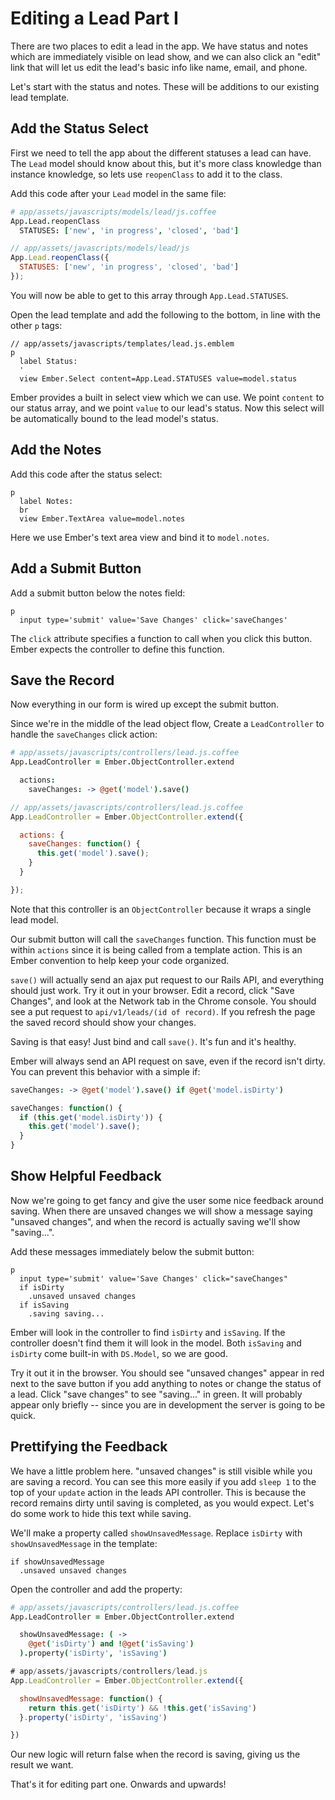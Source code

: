 # Editing a Lead Part I

There are two places to edit a lead in the app. We have status and notes which are immediately visible on lead show, and we can also click an "edit" link that will let us edit the lead's basic info like name, email, and phone.

Let's start with the status and notes. These will be additions to our existing lead template.

## Add the Status Select

First we need to tell the app about the different statuses a lead can have. The `Lead` model should know about this, but it's more class knowledge than instance knowledge, so lets use `reopenClass` to add it to the class.

Add this code after your `Lead` model in the same file:

```coffee
# app/assets/javascripts/models/lead/js.coffee
App.Lead.reopenClass
  STATUSES: ['new', 'in progress', 'closed', 'bad']
```
```javascript
// app/assets/javascripts/models/lead/js
App.Lead.reopenClass({
  STATUSES: ['new', 'in progress', 'closed', 'bad']
});
```

You will now be able to get to this array through `App.Lead.STATUSES`.

Open the lead template and add the following to the bottom, in line with the other `p` tags:

```
// app/assets/javascripts/templates/lead.js.emblem
p
  label Status:
  '
  view Ember.Select content=App.Lead.STATUSES value=model.status
```

Ember provides a built in select view which we can use. We point `content` to our status array, and we point `value` to our lead's status. Now this select will be automatically bound to the lead model's status.

## Add the Notes

Add this code after the status select:

```
p
  label Notes:
  br
  view Ember.TextArea value=model.notes
```

Here we use Ember's text area view and bind it to `model.notes`.

## Add a Submit Button

Add a submit button below the notes field:

```
p
  input type='submit' value='Save Changes' click='saveChanges'
```

The `click` attribute specifies a function to call when you click this button. Ember expects the controller to define this function.

## Save the Record

Now everything in our form is wired up except the submit button.

Since we're in the middle of the lead object flow, Create a `LeadController` to handle the `saveChanges` click action:

```coffee
# app/assets/javascripts/controllers/lead.js.coffee
App.LeadController = Ember.ObjectController.extend

  actions:
    saveChanges: -> @get('model').save()
```
```javascript
// app/assets/javascripts/controllers/lead.js.coffee
App.LeadController = Ember.ObjectController.extend({

  actions: {
    saveChanges: function() {
      this.get('model').save();
    }
  }

});
```

Note that this controller is an `ObjectController` because it wraps a single lead model.

Our submit button will call the `saveChanges` function. This function must be within `actions` since it is being called from a template action. This is an Ember convention to help keep your code organized.

`save()` will actually send an ajax put request to our Rails API, and everything should just work. Try it out in your browser. Edit a record, click "Save Changes", and look at the Network tab in the Chrome console. You should see a put request to `api/v1/leads/(id of record)`. If you refresh the page the saved record should show your changes.

Saving is that easy! Just bind and call `save()`. It's fun and it's healthy.

Ember will always send an API request on save, even if the record isn't dirty. You can prevent this behavior with a simple if:

```coffee
saveChanges: -> @get('model').save() if @get('model.isDirty')
```
```javascript
saveChanges: function() {
  if (this.get('model.isDirty')) {
    this.get('model').save();
  }
}
```

## Show Helpful Feedback

Now we're going to get fancy and give the user some nice feedback around saving. When there are unsaved changes we will show a message saying "unsaved changes", and when the record is actually saving we'll show "saving...".

Add these messages immediately below the submit button:

```
p
  input type='submit' value='Save Changes' click="saveChanges"
  if isDirty
    .unsaved unsaved changes
  if isSaving
    .saving saving...
```

Ember will look in the controller to find `isDirty` and `isSaving`. If the controller doesn't find them it will look in the model. Both `isSaving` and `isDirty` come built-in with `DS.Model`, so we are good.

Try it out it in the browser. You should see "unsaved changes" appear in red next to the save button if you add anything to notes or change the status of a lead. Click "save changes" to see "saving..." in green. It will probably appear only briefly -- since you are in development the server is going to be quick.


## Prettifying the Feedback

We have a little problem here. "unsaved changes" is still visible while you are saving a record. You can see this more easily if you add `sleep 1` to the top of your `update` action in the leads API controller. This is because the record remains dirty until saving is completed, as you would expect. Let's do some work to hide this text while saving.

We'll make a property called `showUnsavedMessage`. Replace `isDirty` with `showUnsavedMessage` in the template:

```
if showUnsavedMessage
  .unsaved unsaved changes
```

Open the controller and add the property:

```coffee
# app/assets/javascripts/controllers/lead.js.coffee
App.LeadController = Ember.ObjectController.extend

  showUnsavedMessage: ( ->
    @get('isDirty') and !@get('isSaving')
  ).property('isDirty', 'isSaving')
```
```javascript
# app/assets/javascripts/controllers/lead.js
App.LeadController = Ember.ObjectController.extend({

  showUnsavedMessage: function() {
    return this.get('isDirty') && !this.get('isSaving')
  }.property('isDirty', 'isSaving')

})
```

Our new logic will return false when the record is saving, giving us the result we want.

That's it for editing part one. Onwards and upwards!
